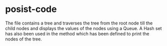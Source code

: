 # posist-code
The file contains a tree and traverses the tree from the root node till the child nodes and displays the values of the nodes using a Queue.
A Hash set has also been used in the method which has been defined to print the nodes of the tree. 
